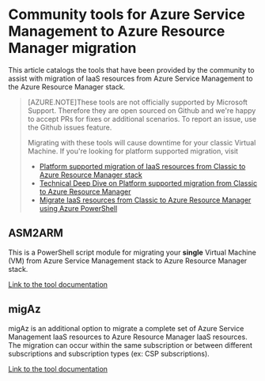 <!-- not suitable for Mooncake -->

<properties
	pageTitle="Community tools for Azure Service Management to Azure Resource Manager migration"
	description="This article catalogs the tools that have been provided by the community to assist with migration of IaaS resources from Azure Service Management to the Azure Resource Manager stack."
	services="virtual-machines-windows"
	documentationCenter=""
	authors="singhkays"
	manager="timlt"
	editor=""
	tags="azure-resource-manager"/>

<tags
	ms.service="virtual-machines-windows"
	ms.workload="infrastructure-services"
	ms.tgt_pltfrm="vm-windows"
	ms.devlang="na"
	ms.topic="article"
	ms.date="08/29/2016"
	wacn.date=""
	ms.author="singhkay"/>

# Community tools for Azure Service Management to Azure Resource Manager migration

This article catalogs the tools that have been provided by the community to assist with migration of IaaS resources from Azure Service Management to the Azure Resource Manager stack.

>[AZURE.NOTE]These tools are not officially supported by Microsoft Support. Therefore they are open sourced on Github and we're happy to accept PRs for fixes or additional scenarios. To report an issue, use the Github issues feature.
>
> Migrating with these tools will cause downtime for your classic Virtual Machine. If you're looking for platform supported migration, visit 
>
>- [Platform supported migration of IaaS resources from Classic to Azure Resource Manager stack](/documentation/articles/virtual-machines-windows-migration-classic-resource-manager/)
>- [Technical Deep Dive on Platform supported migration from Classic to Azure Resource Manager](/documentation/articles/virtual-machines-windows-migration-classic-resource-manager-deep-dive/)
>- [Migrate IaaS resources from Classic to Azure Resource Manager using Azure PowerShell](/documentation/articles/virtual-machines-windows-ps-migration-classic-resource-manager/)

## ASM2ARM

This is a PowerShell script module for migrating your **single** Virtual Machine (VM) from Azure Service Management stack to Azure Resource Manager stack. 

[Link to the tool documentation](https://github.com/Azure/classic-iaas-resourcemanager-migration/tree/master/asm2arm)

## migAz

migAz is an additional option to migrate a complete set of Azure Service Management IaaS resources to Azure Resource Manager IaaS resources. The migration can occur within the same subscription or between different subscriptions and subscription types (ex: CSP subscriptions).

[Link to the tool documentation](https://github.com/Azure/classic-iaas-resourcemanager-migration/tree/master/migaz)

